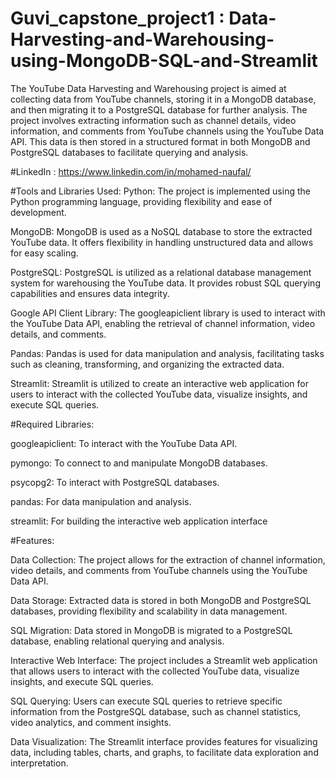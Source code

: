 # Guvi_capstone_project1 : Data-Harvesting-and-Warehousing-using-MongoDB-SQL-and-Streamlit
The YouTube Data Harvesting and Warehousing project is aimed at collecting data from YouTube channels, storing it in a MongoDB database, and then migrating it to a PostgreSQL database for further analysis. The project involves extracting information such as channel details, video information, and comments from YouTube channels using the YouTube Data API. This data is then stored in a structured format in both MongoDB and PostgreSQL databases to facilitate querying and analysis.

#LinkedIn : https://www.linkedin.com/in/mohamed-naufal/

#Tools and Libraries Used:
Python: The project is implemented using the Python programming language, providing flexibility and ease of development.

MongoDB: MongoDB is used as a NoSQL database to store the extracted YouTube data. It offers flexibility in handling unstructured data and allows for easy scaling.

PostgreSQL: PostgreSQL is utilized as a relational database management system for warehousing the YouTube data. It provides robust SQL querying capabilities and ensures data integrity.

Google API Client Library: The googleapiclient library is used to interact with the YouTube Data API, enabling the retrieval of channel information, video details, and comments.

Pandas: Pandas is used for data manipulation and analysis, facilitating tasks such as cleaning, transforming, and organizing the extracted data.

Streamlit: Streamlit is utilized to create an interactive web application for users to interact with the collected YouTube data, visualize insights, and execute SQL queries.

#Required Libraries:

googleapiclient: To interact with the YouTube Data API.

pymongo: To connect to and manipulate MongoDB databases.

psycopg2: To interact with PostgreSQL databases.

pandas: For data manipulation and analysis.

streamlit: For building the interactive web application interface

#Features:

Data Collection: The project allows for the extraction of channel information, video details, and comments from YouTube channels using the YouTube Data API.

Data Storage: Extracted data is stored in both MongoDB and PostgreSQL databases, providing flexibility and scalability in data management.

SQL Migration: Data stored in MongoDB is migrated to a PostgreSQL database, enabling relational querying and analysis.

Interactive Web Interface: The project includes a Streamlit web application that allows users to interact with the collected YouTube data, visualize insights, and execute SQL queries.

SQL Querying: Users can execute SQL queries to retrieve specific information from the PostgreSQL database, such as channel statistics, video analytics, and comment insights.

Data Visualization: The Streamlit interface provides features for visualizing data, including tables, charts, and graphs, to facilitate data exploration and interpretation.
